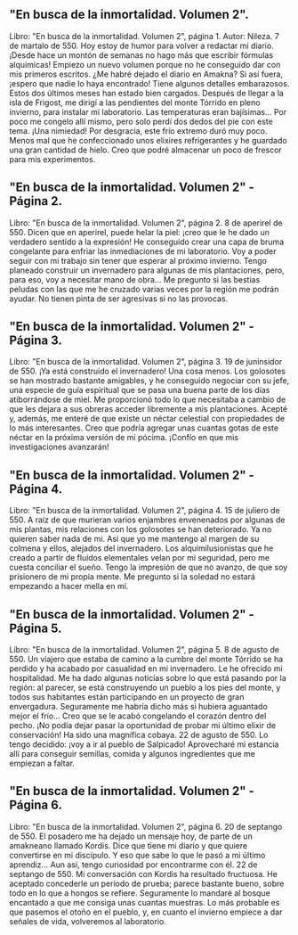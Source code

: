 ## "En busca de la inmortalidad. Volumen 2".
Libro: "En busca de la inmortalidad. Volumen 2", página 1.
Autor: Nileza.
7 de martalo de 550.
Hoy estoy de humor para volver a redactar mi diario. ¡Desde hace un montón de semanas no hago más que escribir fórmulas alquímicas! Empiezo un nuevo volumen porque no he conseguido dar con mis primeros escritos. ¿Me habré dejado el diario en Amakna? Si así fuera, ¡espero que nadie lo haya encontrado! Tiene algunos detalles embarazosos.
Estos dos últimos meses han estado bien cargados. Después de llegar a la isla de Frigost, me dirigí a las pendientes del monte Tórrido en pleno invierno, para instalar mi laboratorio. Las temperaturas eran bajísimas... Por poco me congelo allí mismo, pero solo perdí dos dedos del pie con este tema. ¡Una nimiedad! Por desgracia, este frío extremo duró muy poco. Menos mal que he confeccionado unos elixires refrigerantes y he guardado una gran cantidad de hielo. Creo que podré almacenar un poco de frescor para mis experimentos.

## "En busca de la inmortalidad. Volumen 2" - Página 2.
Libro: "En busca de la inmortalidad. Volumen 2", página 2.
8 de aperirel de 550.
Dicen que en aperirel, puede helar la piel: ¡creo que le he dado un verdadero sentido a la expresión! He conseguido crear una capa de bruma congelante para enfriar las inmediaciones de mi laboratorio. Voy a poder seguir con mi trabajo sin tener que esperar al próximo invierno. Tengo planeado construir un invernadero para algunas de mis plantaciones, pero, para eso, voy a necesitar mano de obra... Me pregunto si las bestias peludas con las que me he cruzado varias veces por la región me podrán ayudar. No tienen pinta de ser agresivas si no las provocas.

## "En busca de la inmortalidad. Volumen 2" - Página 3.
Libro: "En busca de la inmortalidad. Volumen 2", página 3.
19 de juninsidor de 550.
¡Ya está construido el invernadero! Una cosa menos. Los golosotes se han mostrado bastante amigables, y he conseguido negociar con su jefe, una especie de guía espiritual que se pasa una buena parte de los días atiborrándose de miel. Me proporcionó todo lo que necesitaba a cambio de que les dejara a sus obreras acceder libremente a mis plantaciones. Acepté y, además, me enteré de que existe un néctar celestial con propiedades de lo más interesantes. Creo que podría agregar unas cuantas gotas de este néctar en la próxima versión de mi pócima. ¡Confío en que mis investigaciones avanzarán!

## "En busca de la inmortalidad. Volumen 2" - Página 4.
Libro: "En busca de la inmortalidad. Volumen 2", página 4.
15 de juliero de 550.
A raíz de que murieran varios enjambres envenenados por algunas de mis plantas, mis relaciones con los golosotes se han deteriorado. Ya no quieren saber nada de mí. Así que yo me mantengo al margen de su colmena y ellos, alejados del invernadero. Los alquimilusionistas que he creado a partir de fluidos elementales velan por mi seguridad, pero me cuesta conciliar el sueño. Tengo la impresión de que no avanzo, de que soy prisionero de mi propia mente. Me pregunto si la soledad no estará empezando a hacer mella en mí.

## "En busca de la inmortalidad. Volumen 2" - Página 5.
Libro: "En busca de la inmortalidad. Volumen 2", página 5.
8 de agusto de 550.
Un viajero que estaba de camino a la cumbre del monte Tórrido se ha perdido y ha acabado por casualidad en mi invernadero. Le he ofrecido mi hospitalidad. Me ha dado algunas noticias sobre lo que está pasando por la región: al parecer, se está construyendo un pueblo a los pies del monte, y todos sus habitantes están participando en un proyecto de gran envergadura. Seguramente me habría dicho más si hubiera aguantado mejor el frío... Creo que se le acabó congelando el corazón dentro del pecho. ¡No podía dejar pasar la oportunidad de probar mi último elixir de conservación! Ha sido una magnífica cobaya.
22 de agusto de 550.
Lo tengo decidido: ¡voy a ir al pueblo de Salpicado! Aprovecharé mi estancia allí para conseguir semillas, comida y algunos ingredientes que me empiezan a faltar.

## "En busca de la inmortalidad. Volumen 2" - Página 6.
Libro: "En busca de la inmortalidad. Volumen 2", página 6.
20 de septango de 550.
El posadero me ha dejado un mensaje hoy, de parte de un amakneano llamado Kordis. Dice que tiene mi diario y que quiere convertirse en mi discípulo. Y eso que sabe lo que le pasó a mi último aprendiz... Aun así, tengo curiosidad por encontrarme con él.
22 de septango de 550.
Mi conversación con Kordis ha resultado fructuosa. He aceptado concederle un período de prueba; parece bastante bueno, sobre todo en lo que a hongos se refiere. Seguramente lo mandaré al bosque encantado a que me consiga unas cuantas muestras.
Lo más probable es que pasemos el otoño en el pueblo, y, en cuanto el invierno empiece a dar señales de vida, volveremos al laboratorio.